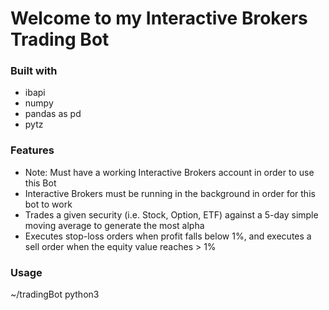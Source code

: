 # Welcome to my Interactive Brokers Trading Bot

### Built with
* ibapi
* numpy
* pandas as pd
* pytz

### Features
* Note: Must have a working Interactive Brokers account in order to use this Bot
* Interactive Brokers must be running in the background in order for this bot to work
* Trades a given security (i.e. Stock, Option, ETF) against a 5-day simple moving average to generate the most alpha
* Executes stop-loss orders when profit falls below 1%, and executes a sell order when the equity value reaches > 1%

### Usage
~/tradingBot python3
